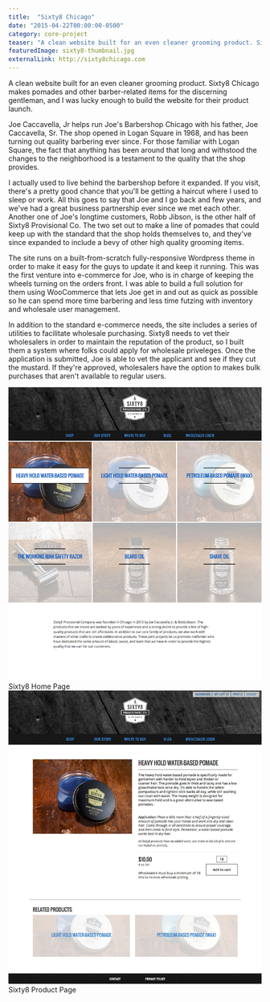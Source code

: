 ```yaml
---
title:  "Sixty8 Chicago"
date: "2015-04-22T00:00:00-0500"
category: core-project
teaser: "A clean website built for an even cleaner grooming product. Sixty8 Chicago makes pomades and other barber-related items for the discerning customer."
featuredImage: sixty8-thumbnail.jpg
externalLink: http://sixty8chicago.com
---
```


A clean website built for an even cleaner grooming product. Sixty8 Chicago makes pomades and other barber-related items for the discerning gentleman, and I was lucky enough to build the website for their product launch.

Joe Caccavella, Jr helps run Joe's Barbershop Chicago with his father, Joe Caccavella, Sr. The shop opened in Logan Square in 1968, and has been turning out quality barbering ever since. For those familiar with Logan Square, the fact that anything has been around that long and withstood the changes to the neighborhood is a testament to the quality that the shop provides.

I actually used to live behind the barbershop before it expanded. If you visit, there's a pretty good chance that you'll be getting a haircut where I used to sleep or work. All this goes to say that Joe and I go back and few years, and we've had a great business partnership ever since we met each other. Another one of Joe's longtime customers, Robb Jibson, is the other half of Sixty8 Provisional Co. The two set out to make a line of pomades that could keep up with the standard that the shop holds themselves to, and they've since expanded to include a bevy of other high quality grooming items.

The site runs on a built-from-scratch fully-responsive Wordpress theme in order to make it easy for the guys to update it and keep it running. This was the first venture into e-commerce for Joe, who is in charge of keeping the wheels turning on the orders front. I was able to build a full solution for them using WooCommerce that lets Joe get in and out as quick as possible so he can spend more time barbering and less time futzing with inventory and wholesale user management.

In addition to the standard e-commerce needs, the site includes a series of utilities to facilitate wholesale purchasing. Sixty8 needs to vet their wholesalers in order to maintain the reputation of the product, so I built them a system where folks could apply for wholesale priveleges. Once the application is submitted, Joe is able to vet the applicant and see if they cut the mustard. If they're approved, wholesalers have the option to makes bulk purchases that aren't available to regular users.

<div class="image-container half-image">
  <div>
    <img src="./sixty8-homepage.jpg" alt="Sixty8 Home Page" />
    <a class="image-caption">Sixty8 Home Page</a>
  </div>
  <div>
    <img src="./sixty8-product-page.jpg" alt="Sixty8 Product Page" />
    <a class="image-caption">Sixty8 Product Page</a>
  </div>
</div>
